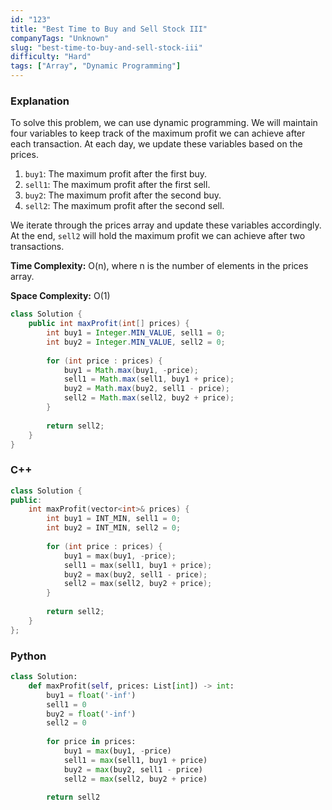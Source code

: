 ```yaml
---
id: "123"
title: "Best Time to Buy and Sell Stock III"
companyTags: "Unknown"
slug: "best-time-to-buy-and-sell-stock-iii"
difficulty: "Hard"
tags: ["Array", "Dynamic Programming"]
---
```


### Explanation

To solve this problem, we can use dynamic programming. We will maintain four variables to keep track of the maximum profit we can achieve after each transaction. At each day, we update these variables based on the prices.

1. `buy1`: The maximum profit after the first buy.
2. `sell1`: The maximum profit after the first sell.
3. `buy2`: The maximum profit after the second buy.
4. `sell2`: The maximum profit after the second sell.

We iterate through the prices array and update these variables accordingly. At the end, `sell2` will hold the maximum profit we can achieve after two transactions.

**Time Complexity:** O(n), where n is the number of elements in the prices array.

**Space Complexity:** O(1)

```java
class Solution {
    public int maxProfit(int[] prices) {
        int buy1 = Integer.MIN_VALUE, sell1 = 0;
        int buy2 = Integer.MIN_VALUE, sell2 = 0;
        
        for (int price : prices) {
            buy1 = Math.max(buy1, -price);
            sell1 = Math.max(sell1, buy1 + price);
            buy2 = Math.max(buy2, sell1 - price);
            sell2 = Math.max(sell2, buy2 + price);
        }
        
        return sell2;
    }
}
```

### C++
```cpp
class Solution {
public:
    int maxProfit(vector<int>& prices) {
        int buy1 = INT_MIN, sell1 = 0;
        int buy2 = INT_MIN, sell2 = 0;
        
        for (int price : prices) {
            buy1 = max(buy1, -price);
            sell1 = max(sell1, buy1 + price);
            buy2 = max(buy2, sell1 - price);
            sell2 = max(sell2, buy2 + price);
        }
        
        return sell2;
    }
};
```

### Python
```python
class Solution:
    def maxProfit(self, prices: List[int]) -> int:
        buy1 = float('-inf')
        sell1 = 0
        buy2 = float('-inf')
        sell2 = 0
        
        for price in prices:
            buy1 = max(buy1, -price)
            sell1 = max(sell1, buy1 + price)
            buy2 = max(buy2, sell1 - price)
            sell2 = max(sell2, buy2 + price)
        
        return sell2
```